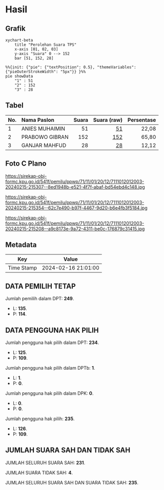 # Hasil

## Grafik

```mermaid
xychart-beta
    title "Perolehan Suara TPS"
    x-axis [01, 02, 03]
    y-axis "Suara" 0 --> 152
    bar [51, 152, 28]
```

```mermaid
%%{init: {"pie": {"textPosition": 0.5}, "themeVariables": {"pieOuterStrokeWidth": "5px"}} }%%
pie showData
    "1" : 51
    "2" : 152
    "3" : 28
```

## Tabel

| No. | Nama Paslon    | Suara | Suara (raw) | Persentase |
|:--- |:-------------- | -----:| -----------:| ----------:|
| 1   | ANIES MUHAIMIN | 51    | [51][p-1]   | 22,08      |
| 2   | PRABOWO GIBRAN | 152   | [152][p-2]  | 65,80      |
| 3   | GANJAR MAHFUD  | 28    | [28][p-3]   | 12,12      |


[p-1]: https://github.com/gigit-pemilu/pemilu-2024-71-sulawesi-utara/blob/main/pilpres/hitung-suara/sub/71-sulawesi-utara/sub/11-bolaang-mongondow-selatan/sub/01-bolaang-uki/sub/2012-sondana/sub/003-tps/sub/paslon-1.txt
[p-2]: https://github.com/gigit-pemilu/pemilu-2024-71-sulawesi-utara/blob/main/pilpres/hitung-suara/sub/71-sulawesi-utara/sub/11-bolaang-mongondow-selatan/sub/01-bolaang-uki/sub/2012-sondana/sub/003-tps/sub/paslon-2.txt
[p-3]: https://github.com/gigit-pemilu/pemilu-2024-71-sulawesi-utara/blob/main/pilpres/hitung-suara/sub/71-sulawesi-utara/sub/11-bolaang-mongondow-selatan/sub/01-bolaang-uki/sub/2012-sondana/sub/003-tps/sub/paslon-3.txt

## Foto C Plano

https://sirekap-obj-formc.kpu.go.id/541f/pemilu/ppwp/71/11/01/20/12/7111012012003-20240215-215307--8ed1948b-e521-4f7f-abaf-bd54ebd4c148.jpg

https://sirekap-obj-formc.kpu.go.id/541f/pemilu/ppwp/71/11/01/20/12/7111012012003-20240215-215354--62c7e490-b97f-4467-9d20-b6e4fb3f5184.jpg

https://sirekap-obj-formc.kpu.go.id/541f/pemilu/ppwp/71/11/01/20/12/7111012012003-20240215-215208--a9c8173e-9a72-4311-be0c-176879c31415.jpg


## Metadata

| Key        | Value               |
| ---------- | ------------------- |
| Time Stamp | 2024-02-16 21:01:00 |


## DATA PEMILIH TETAP

Jumlah pemilih dalam DPT: **249**.
 * L: **135**.
 * P: **114**.

## DATA PENGGUNA HAK PILIH

Jumlah pengguna hak pilih dalam DPT: **234**.
 * L: **125**.
 * P: **109**.

Jumlah pengguna hak pilih dalam DPTb: **1**.
 * L: **1**.
 * P: **0**.

Jumlah pengguna hak pilih dalam DPK: **0**.
 * L: **0**.
 * P: **0**.

Jumlah pengguna hak pilih: **235**.
 * L: **126**.
 * P: **109**.

## JUMLAH SUARA SAH DAN TIDAK SAH

JUMLAH SELURUH SUARA SAH: **231**.

JUMLAH SUARA TIDAK SAH: **4**.

JUMLAH SELURUH SUARA SAH DAN SUARA TIDAK SAH: **235**.


